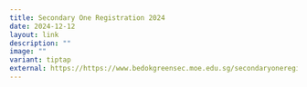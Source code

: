```yaml
---
title: Secondary One Registration 2024
date: 2024-12-12
layout: link
description: ""
image: ""
variant: tiptap
external: https://https://www.bedokgreensec.moe.edu.sg/secondaryoneregistration/
---
```

